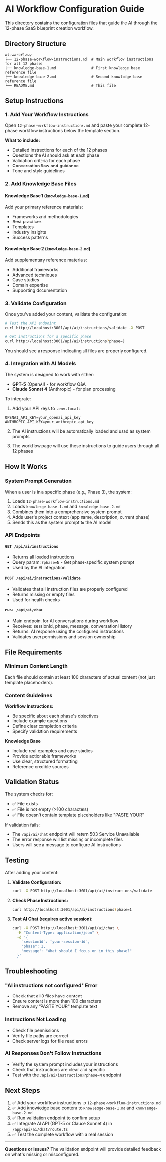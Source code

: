 # AI Workflow Configuration Guide

This directory contains the configuration files that guide the AI through the 12-phase SaaS blueprint creation workflow.

## Directory Structure

```
ai-workflow/
├── 12-phase-workflow-instructions.md  # Main workflow instructions for all 12 phases
├── knowledge-base-1.md                # First knowledge base reference file
├── knowledge-base-2.md                # Second knowledge base reference file
└── README.md                          # This file
```

## Setup Instructions

### 1. Add Your Workflow Instructions

Open `12-phase-workflow-instructions.md` and paste your complete 12-phase workflow instructions below the template section.

**What to include:**
- Detailed instructions for each of the 12 phases
- Questions the AI should ask at each phase
- Validation criteria for each phase
- Conversation flow and guidance
- Tone and style guidelines

### 2. Add Knowledge Base Files

#### Knowledge Base 1 (`knowledge-base-1.md`)
Add your primary reference materials:
- Frameworks and methodologies
- Best practices
- Templates
- Industry insights
- Success patterns

#### Knowledge Base 2 (`knowledge-base-2.md`)
Add supplementary reference materials:
- Additional frameworks
- Advanced techniques
- Case studies
- Domain expertise
- Supporting documentation

### 3. Validate Configuration

Once you've added your content, validate the configuration:

```bash
# Test the API endpoint
curl http://localhost:3001/api/ai/instructions/validate -X POST

# Get instructions for a specific phase
curl http://localhost:3001/api/ai/instructions?phase=1
```

You should see a response indicating all files are properly configured.

### 4. Integration with AI Models

The system is designed to work with either:
- **GPT-5** (OpenAI) - for workflow Q&A
- **Claude Sonnet 4** (Anthropic) - for plan processing

To integrate:

1. Add your API keys to `.env.local`:
```env
OPENAI_API_KEY=your_openai_api_key
ANTHROPIC_API_KEY=your_anthropic_api_key
```

2. The AI instructions will be automatically loaded and used as system prompts

3. The workflow page will use these instructions to guide users through all 12 phases

## How It Works

### System Prompt Generation

When a user is in a specific phase (e.g., Phase 3), the system:

1. Loads `12-phase-workflow-instructions.md`
2. Loads `knowledge-base-1.md` and `knowledge-base-2.md`
3. Combines them into a comprehensive system prompt
4. Adds user's project context (app name, description, current phase)
5. Sends this as the system prompt to the AI model

### API Endpoints

#### `GET /api/ai/instructions`
- Returns all loaded instructions
- Query param: `?phase=N` - Get phase-specific system prompt
- Used by the AI integration

#### `POST /api/ai/instructions/validate`
- Validates that all instruction files are properly configured
- Returns missing or empty files
- Used for health checks

#### `POST /api/ai/chat`
- Main endpoint for AI conversations during workflow
- Receives: sessionId, phase, message, conversationHistory
- Returns: AI response using the configured instructions
- Validates user permissions and session ownership

## File Requirements

### Minimum Content Length
Each file should contain at least 100 characters of actual content (not just template placeholders).

### Content Guidelines

**Workflow Instructions:**
- Be specific about each phase's objectives
- Include example questions
- Define clear completion criteria
- Specify validation requirements

**Knowledge Base:**
- Include real examples and case studies
- Provide actionable frameworks
- Use clear, structured formatting
- Reference credible sources

## Validation Status

The system checks for:
- ✅ File exists
- ✅ File is not empty (>100 characters)
- ✅ File doesn't contain template placeholders like "PASTE YOUR"

If validation fails:
- The `/api/ai/chat` endpoint will return 503 Service Unavailable
- The error response will list missing or incomplete files
- Users will see a message to configure AI instructions

## Testing

After adding your content:

1. **Validate Configuration:**
   ```bash
   curl -X POST http://localhost:3001/api/ai/instructions/validate
   ```

2. **Check Phase Instructions:**
   ```bash
   curl http://localhost:3001/api/ai/instructions?phase=1
   ```

3. **Test AI Chat (requires active session):**
   ```bash
   curl -X POST http://localhost:3001/api/ai/chat \
     -H "Content-Type: application/json" \
     -d '{
       "sessionId": "your-session-id",
       "phase": 1,
       "message": "What should I focus on in this phase?"
     }'
   ```

## Troubleshooting

### "AI instructions not configured" Error
- Check that all 3 files have content
- Ensure content is more than 100 characters
- Remove any "PASTE YOUR" template text

### Instructions Not Loading
- Check file permissions
- Verify file paths are correct
- Check server logs for file read errors

### AI Responses Don't Follow Instructions
- Verify the system prompt includes your instructions
- Check that instructions are clear and specific
- Test with the `/api/ai/instructions?phase=N` endpoint

## Next Steps

1. ✅ Add your workflow instructions to `12-phase-workflow-instructions.md`
2. ✅ Add knowledge base content to `knowledge-base-1.md` and `knowledge-base-2.md`
3. ✅ Run validation endpoint to confirm setup
4. ✅ Integrate AI API (GPT-5 or Claude Sonnet 4) in `/app/api/ai/chat/route.ts`
5. ✅ Test the complete workflow with a real session

---

**Questions or issues?** The validation endpoint will provide detailed feedback on what's missing or misconfigured.
